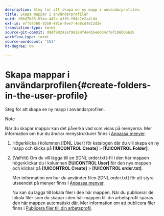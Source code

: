```yaml
---
description: Steg för att skapa en ny mapp i användarprofilen.
title: Skapa mappar i användarprofilen
uuid: d66d7b86-694a-447c-a3f0-f64c7e2a41da
exl-id: effd4360-3b50-481e-9ee7-4e8cd4612d3e
translation-type: tm+mt
source-git-commit: d9df90242ef96188f4e4b5e6d04cfef196b0a628
workflow-type: tm+mt
source-wordcount: '151'
ht-degree: 0%

---
```


# Skapa mappar i användarprofilen{#create-folders-in-the-user-profile}

Steg för att skapa en ny mapp i användarprofilen.

>[!NOTE]
>
>När du skapar mappar kan det påverka vad som visas på menyerna. Mer information om hur du ändrar menystrukturer finns i [Anpassa menyer](../../../../home/c-get-started/c-intf-anlys-ftrs/c-ctm-menus/c-ctm-menus.md#concept-93d4c09cb7f34cd293b7b64fba1cf894).

1. Högerklicka i kolumnen [!DNL User] för katalogen där du vill skapa en ny mapp och klicka på **[!UICONTROL Create]** > **[!UICONTROL Folder]**.
1. (Valfritt) Om du vill lägga till en [!DNL order.txt]-fil i den här mappen högerklickar du i kolumnen **[!UICONTROL User]** för den nya mappen och klickar på **[!UICONTROL Create]** > **[!UICONTROL order.txt]**.

   Mer information om hur du använder filen [!DNL order.txt] för att styra utseendet på menyer finns i [Anpassa menyer](../../../../home/c-get-started/c-intf-anlys-ftrs/c-ctm-menus/c-ctm-menus.md#concept-93d4c09cb7f34cd293b7b64fba1cf894).

   Nu kan du lägga till lokala filer i den här mappen. När du publicerar de lokala filer som du skapar i den här mappen till din arbetsprofil sparas den här mappen automatiskt där. Mer information om att publicera filer finns i [Publicera filer till din arbetsprofil](../../../../home/c-get-started/c-admin-intrf/c-prof-mgr/t-pub-files-wkg-prof.md#task-a0106e010c834d16bd60eef4721b6af9).
